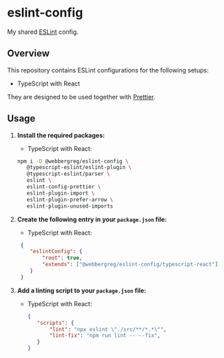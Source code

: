 # eslint-config

My shared [ESLint](https://github.com/eslint/eslint) config.

## Overview

This repository contains ESLint configurations for the following setups:

- TypeScript with React

They are designed to be used together with [Prettier](https://github.com/prettier/prettier).

## Usage

1. **Install the required packages:**

   - TypeScript with React:

    ```sh
    npm i -D @webbergreg/eslint-config \
       @typescript-eslint/eslint-plugin \
       @typescript-eslint/parser \
       eslint \
       eslint-config-prettier \
       eslint-plugin-import \
       eslint-plugin-prefer-arrow \
       eslint-plugin-unused-imports
    ```

2. **Create the following entry in your `package.json` file:**

   - TypeScript with React:

    ```json
     {
     	"eslintConfig": {
     		"root": true,
     		"extends": ["@webbergreg/eslint-config/typescript-react"]
     	}
     }
     ```

3. **Add a linting script to your `package.json` file:**

   - TypeScript with React:

     ```json
     {
     	"scripts": {
            "lint": "npx eslint \"./src/**/*.*\"",
            "lint-fix": "npm run lint -- --fix",
     	}
     }
     ```